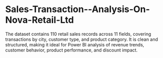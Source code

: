 # Sales-Transaction--Analysis-On-Nova-Retail-Ltd
The dataset contains 110 retail sales records across 11 fields, covering transactions by city, customer type, and product category. It is clean and structured, making it ideal for Power BI analysis of revenue trends, customer behavior, product performance, and discount impact.
